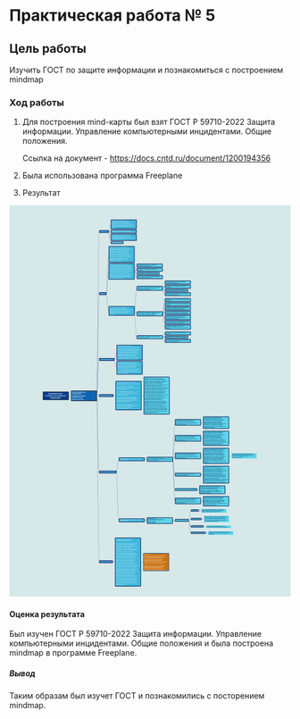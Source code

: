 # Практическая работа № 5

## Цель работы

Изучить ГОСТ по защите информации и познакомиться с построением mindmap

### Ход работы

1. Для построения mind-карты был взят ГОСТ Р 59710-2022 Защита информации. Управление компьютерными инцидентами. Общие положения.

     Ссылка на документ - https://docs.cntd.ru/document/1200194356 
2. Была использована программа Freeplane

3. Результат

![Alt text](screenhots/1.png)

#### Оценка результата

Был изучен ГОСТ Р 59710-2022 Защита информации. Управление компьютерными инцидентами. Общие положения и была построена mindmap в программе Freeplane.

##### Вывод

Таким образам был изучет ГОСТ и познакомились с посторением mindmap.
